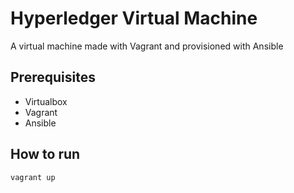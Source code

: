# Hyperledger Virtual Machine

A virtual machine made with Vagrant and provisioned with Ansible

## Prerequisites
* Virtualbox
* Vagrant
* Ansible

## How to run

`vagrant up`

